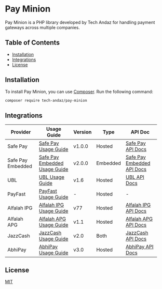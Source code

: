 # Pay Minion

Pay Minion is a PHP library developed by Tech Andaz for handling payment gateways across multiple companies.

## Table of Contents

- [Installation](#installation)
- [Integrations](#integrations)
- [License](#license)

## Installation

To install Pay Minion, you can use [Composer](https://getcomposer.org/). Run the following command:

```bash
composer require tech-andaz/pay-minion
```

## Integrations

| Provider | Usage Guide | Version | Type | API Doc |
| -------- | ------- | ------- | ------- | ------- |
|Safe Pay|[Safe Pay Usage Guide](src/SafePay/Usage%20Guide%20SafePay.md)| v1.0.0 | Hosted |[Safe Pay API Docs](https://github.com/getsafepay/safepay-php)|
|Safe Pay Embedded|[Safe Pay Embedded Usage Guide](src/SafePayEmbedded/Usage%20Guide%20SafePayEmbedded.md)| v2.0.0 | Embedded |[Safe Pay Embedded API Docs](https://github.com/getsafepay/sfpy-php)|
|UBL|[UBL Usage Guide](src/UBL/Usage%20Guide%20UBL.md)| v1.6 | Hosted| [UBL API Docs](src/UBL/Api%20Docs%20UBL.pdf)|
|PayFast|[PayFast Usage Guide](src/PayFast/Usage%20Guide%20PayFast.md)| - | Hosted| -|
|Alfalah IPG|[Alfalah IPG Usage Guide](src/AlfalahIPG/Usage%20Guide%20AlfalahIPG.md)|  v77 | Hosted|[Alfalah IPG API Docs](https://test-bankalfalah.gateway.mastercard.com/api/documentation/integrationGuidelines/index.html)|
|Alfalah APG|[Alfalah APG Usage Guide](src/AlfalahAPG/Usage%20Guide%20AlfalahAPG.md)| v1.1 | Hosted| [Alfalah APG API Docs](src/AlfalahAPG/API%20Docs%20Alfalah%20APG.pdf)|
|JazzCash|[JazzCash Usage Guide](src/JazzCash/Usage%20Guide%20JazzCash.md)| v2.0 | Both | [JazzCash API Docs](src/AlfalahAPG/API%20Docs%20JazzCash.pdf)|
|AbhiPay|[AbhiPay Usage Guide](src/AbhiPay/Usage%20Guide%20AbhiPay.md)| v3.0 | Hosted | [AbhiPay API Docs](https://docs.abhipay.com.pk/)|

## License

[MIT](https://choosealicense.com/licenses/mit/)

